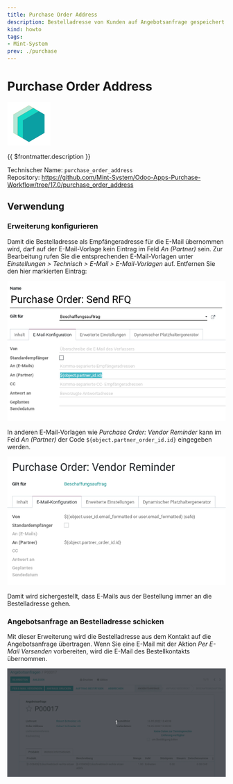 ```yaml
---
title: Purchase Order Address
description: Bestelladresse von Kunden auf Angebotsanfrage gespeichert.
kind: howto
tags:
- Mint-System
prev: ./purchase
---
```

# Purchase Order Address
![icon_oms_box](attachments/icons_odoo_mint_system.png)

{{ $frontmatter.description }}

Technischer Name: `purchase_order_address`\
Repository: <https://github.com/Mint-System/Odoo-Apps-Purchase-Workflow/tree/17.0/purchase_order_address>

## Verwendung

### Erweiterung konfigurieren

Damit die Bestelladresse als Empfängeradresse für die E-Mail übernommen wird, darf auf der E-Mail-Vorlage kein Eintrag im Feld *An (Partner)* sein. Zur Bearbeitung rufen Sie die entsprechenden E-Mail-Vorlagen unter *Einstellungen > Technisch > E-Mail > E-Mail-Vorlagen* auf. Entfernen Sie den hier markierten Eintrag:

![](attachments/Purchase%20Order%20Address%20Konfiguration.png)

In anderen E-Mail-Vorlagen wie *Purchase Order: Vendor Reminder* kann im Feld *An (Partner)* der Code `${object.partner_order_id.id}` eingegeben werden.

![](attachments/Purchase%20Order%20Address%20Reminder.png)

Damit wird sichergestellt, dass E-Mails aus der Bestellung immer an die Bestelladresse gehen.

### Angebotsanfrage an Bestelladresse schicken

Mit dieser Erweiterung wird die Bestelladresse aus dem Kontakt auf die Angebotsanfrage übertragen. Wenn Sie eine E-Mail mit der Aktion *Per E-Mail Versenden* vorbereiten, wird die E-Mail des Bestellkontakts übernommen.

![Purchase Order Address](attachments/Purchase%20Order%20Address.gif)
